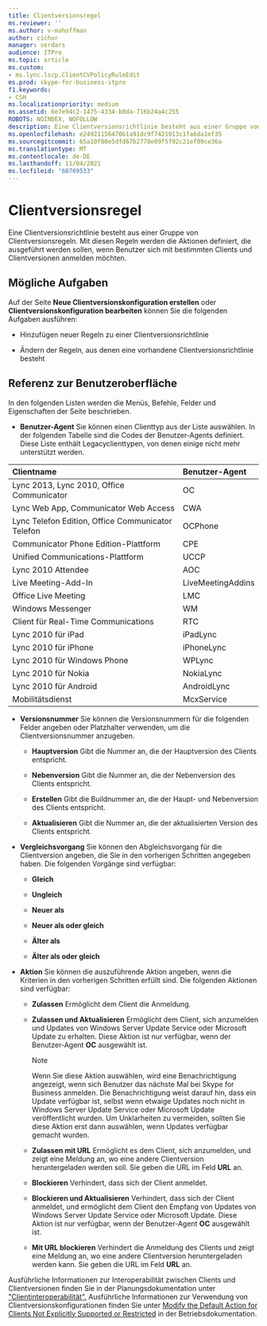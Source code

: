 ```yaml
---
title: Clientversionsregel
ms.reviewer: ''
ms.author: v-mahoffman
author: cichur
manager: serdars
audience: ITPro
ms.topic: article
ms.custom:
- ms.lync.lscp.ClientCVPolicyRuleEdit
ms.prod: skype-for-business-itpro
f1.keywords:
- CSH
ms.localizationpriority: medium
ms.assetid: 6e7e94c2-1475-4334-b8da-716b24a4c255
ROBOTS: NOINDEX, NOFOLLOW
description: Eine Clientversionsrichtlinie besteht aus einer Gruppe von Clientversionsregeln. Mit diesen Regeln werden die Aktionen definiert, die ausgeführt werden sollen, wenn Benutzer sich mit bestimmten Clients und Clientversionen anmelden möchten.
ms.openlocfilehash: e24921156470b1a91dc9f7421913c1fa6da1ef35
ms.sourcegitcommit: 65a10f80e5dfd67b2778e09f5f92c21ef09ce36a
ms.translationtype: MT
ms.contentlocale: de-DE
ms.lasthandoff: 11/04/2021
ms.locfileid: "60769533"
---
```

# <a name="client-version-rule"></a>Clientversionsregel

Eine Clientversionsrichtlinie besteht aus einer Gruppe von Clientversionsregeln. Mit diesen Regeln werden die Aktionen definiert, die ausgeführt werden sollen, wenn Benutzer sich mit bestimmten Clients und Clientversionen anmelden möchten.

## <a name="tasks-you-can-perform"></a>Mögliche Aufgaben

Auf der Seite **Neue Clientversionskonfiguration erstellen** oder **Clientversionskonfiguration bearbeiten** können Sie die folgenden Aufgaben ausführen:

- Hinzufügen neuer Regeln zu einer Clientversionsrichtlinie

- Ändern der Regeln, aus denen eine vorhandene Clientversionsrichtlinie besteht

## <a name="ui-reference"></a>Referenz zur Benutzeroberfläche

In den folgenden Listen werden die Menüs, Befehle, Felder und Eigenschaften der Seite beschrieben.

- **Benutzer-Agent** Sie können einen Clienttyp aus der Liste auswählen. In der folgenden Tabelle sind die Codes der Benutzer-Agents definiert. Diese Liste enthält Legacyclienttypen, von denen einige nicht mehr unterstützt werden.

|**Clientname**|**Benutzer-Agent**|
|:-----|:-----|
|Lync 2013, Lync 2010, Office Communicator  <br/> |OC  <br/> |
|Lync Web App, Communicator Web Access  <br/> |CWA  <br/> |
|Lync Telefon Edition, Office Communicator Telefon  <br/> |OCPhone  <br/> |
|Communicator Phone Edition-Plattform  <br/> |CPE  <br/> |
|Unified Communications-Plattform  <br/> |UCCP  <br/> |
|Lync 2010 Attendee  <br/> |AOC  <br/> |
|Live Meeting-Add-In  <br/> |LiveMeetingAddins  <br/> |
|Office Live Meeting  <br/> |LMC  <br/> |
|Windows Messenger  <br/> |WM  <br/> |
|Client für Real-Time Communications  <br/> |RTC  <br/> |
|Lync 2010 für iPad  <br/> |iPadLync  <br/> |
|Lync 2010 für iPhone  <br/> |iPhoneLync  <br/> |
|Lync 2010 für Windows Phone  <br/> |WPLync  <br/> |
|Lync 2010 für Nokia  <br/> |NokiaLync  <br/> |
|Lync 2010 für Android  <br/> |AndroidLync  <br/> |
|Mobilitätsdienst  <br/> |McxService  <br/> |

- **Versionsnummer** Sie können die Versionsnummern für die folgenden Felder angeben oder Platzhalter verwenden, um die Clientversionsnummer anzugeben.

  - **Hauptversion** Gibt die Nummer an, die der Hauptversion des Clients entspricht.

  - **Nebenversion** Gibt die Nummer an, die der Nebenversion des Clients entspricht.

  - **Erstellen** Gibt die Buildnummer an, die der Haupt- und Nebenversion des Clients entspricht.

  - **Aktualisieren** Gibt die Nummer an, die der aktualisierten Version des Clients entspricht.

- **Vergleichsvorgang** Sie können den Abgleichsvorgang für die Clientversion angeben, die Sie in den vorherigen Schritten angegeben haben. Die folgenden Vorgänge sind verfügbar:

  - **Gleich**

  - **Ungleich**

  - **Neuer als**

  - **Neuer als oder gleich**

  - **Älter als**

  - **Älter als oder gleich**

- **Aktion** Sie können die auszuführende Aktion angeben, wenn die Kriterien in den vorherigen Schritten erfüllt sind. Die folgenden Aktionen sind verfügbar:

  - **Zulassen** Ermöglicht dem Client die Anmeldung.

  - **Zulassen und Aktualisieren** Ermöglicht dem Client, sich anzumelden und Updates von Windows Server Update Service oder Microsoft Update zu erhalten. Diese Aktion ist nur verfügbar, wenn der Benutzer-Agent **OC** ausgewählt ist.

    > [!NOTE]
    > Wenn Sie diese Aktion auswählen, wird eine Benachrichtigung angezeigt, wenn sich Benutzer das nächste Mal bei Skype for Business anmelden. Die Benachrichtigung weist darauf hin, dass ein Update verfügbar ist, selbst wenn etwaige Updates noch nicht in Windows Server Update Service oder Microsoft Update veröffentlicht wurden. Um Unklarheiten zu vermeiden, sollten Sie diese Aktion erst dann auswählen, wenn Updates verfügbar gemacht wurden.

  - **Zulassen mit URL** Ermöglicht es dem Client, sich anzumelden, und zeigt eine Meldung an, wo eine andere Clientversion heruntergeladen werden soll. Sie geben die URL im Feld **URL** an.

  - **Blockieren** Verhindert, dass sich der Client anmeldet.

  - **Blockieren und Aktualisieren** Verhindert, dass sich der Client anmeldet, und ermöglicht dem Client den Empfang von Updates von Windows Server Update Service oder Microsoft Update. Diese Aktion ist nur verfügbar, wenn der Benutzer-Agent **OC** ausgewählt ist.

  - **Mit URL blockieren**   Verhindert die Anmeldung des Clients und zeigt eine Meldung an, wo eine andere Clientversion heruntergeladen werden kann. Sie geben die URL im Feld **URL** an.

Ausführliche Informationen zur Interoperabilität zwischen Clients und Clientversionen finden Sie in der Planungsdokumentation unter ["Clientinteroperabilität".](/previous-versions/office/lync-server-2013/lync-server-2013-client-interoperability-in-lync-2013) Ausführliche Informationen zur Verwendung von Clientversionskonfigurationen finden Sie unter [Modify the Default Action for Clients Not Explicitly Supported or Restricted](/previous-versions/office/lync-server-2013/lync-server-2013-modify-the-default-action-for-clients-not-explicitly-supported-or-restricted) in der Betriebsdokumentation.